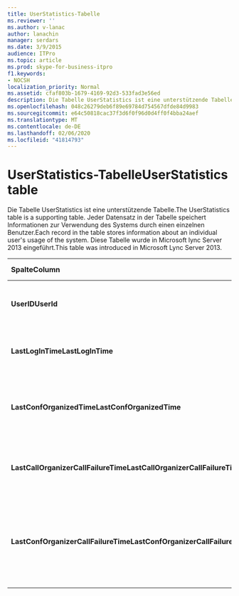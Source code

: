 ```yaml
---
title: UserStatistics-Tabelle
ms.reviewer: ''
ms.author: v-lanac
author: lanachin
manager: serdars
ms.date: 3/9/2015
audience: ITPro
ms.topic: article
ms.prod: skype-for-business-itpro
f1.keywords:
- NOCSH
localization_priority: Normal
ms.assetid: cfaf803b-1679-4169-92d3-533fad3e56ed
description: Die Tabelle UserStatistics ist eine unterstützende Tabelle. Jeder Datensatz in der Tabelle speichert Informationen zur Verwendung des Systems durch einen einzelnen Benutzer. Diese Tabelle wurde in Microsoft lync Server 2013 eingeführt.
ms.openlocfilehash: 048c26279deb6f89e69784d754567dfde84d9983
ms.sourcegitcommit: e64c50818cac37f3d6f0f96d0d4ff0f4bba24aef
ms.translationtype: MT
ms.contentlocale: de-DE
ms.lasthandoff: 02/06/2020
ms.locfileid: "41814793"
---
```

# <a name="userstatistics-table"></a><span data-ttu-id="c8d50-105">UserStatistics-Tabelle</span><span class="sxs-lookup"><span data-stu-id="c8d50-105">UserStatistics table</span></span>
 
<span data-ttu-id="c8d50-106">Die Tabelle UserStatistics ist eine unterstützende Tabelle.</span><span class="sxs-lookup"><span data-stu-id="c8d50-106">The UserStatistics table is a supporting table.</span></span> <span data-ttu-id="c8d50-107">Jeder Datensatz in der Tabelle speichert Informationen zur Verwendung des Systems durch einen einzelnen Benutzer.</span><span class="sxs-lookup"><span data-stu-id="c8d50-107">Each record in the table stores information about an individual user's usage of the system.</span></span> <span data-ttu-id="c8d50-108">Diese Tabelle wurde in Microsoft lync Server 2013 eingeführt.</span><span class="sxs-lookup"><span data-stu-id="c8d50-108">This table was introduced in Microsoft Lync Server 2013.</span></span>
  
|<span data-ttu-id="c8d50-109">**Spalte**</span><span class="sxs-lookup"><span data-stu-id="c8d50-109">**Column**</span></span>|<span data-ttu-id="c8d50-110">**Datentyp**</span><span class="sxs-lookup"><span data-stu-id="c8d50-110">**Data Type**</span></span>|<span data-ttu-id="c8d50-111">**Schlüssel/Index**</span><span class="sxs-lookup"><span data-stu-id="c8d50-111">**Key/Index**</span></span>|<span data-ttu-id="c8d50-112">**Details**</span><span class="sxs-lookup"><span data-stu-id="c8d50-112">**Details**</span></span>|
|:-----|:-----|:-----|:-----|
|<span data-ttu-id="c8d50-113">**UserID**</span><span class="sxs-lookup"><span data-stu-id="c8d50-113">**UserId**</span></span> <br/> |<span data-ttu-id="c8d50-114">int</span><span class="sxs-lookup"><span data-stu-id="c8d50-114">int</span></span>  <br/> |<span data-ttu-id="c8d50-115">Primary</span><span class="sxs-lookup"><span data-stu-id="c8d50-115">Primary</span></span>  <br/> |<span data-ttu-id="c8d50-116">Eindeutige Nummer, die diesen Benutzer kennzeichnet.</span><span class="sxs-lookup"><span data-stu-id="c8d50-116">Unique number identifying this user.</span></span>  <br/> |
|<span data-ttu-id="c8d50-117">**LastLogInTime**</span><span class="sxs-lookup"><span data-stu-id="c8d50-117">**LastLogInTime**</span></span> <br/> |<span data-ttu-id="c8d50-118">datetime</span><span class="sxs-lookup"><span data-stu-id="c8d50-118">datetime</span></span>  <br/> ||<span data-ttu-id="c8d50-119">Zeitpunkt, zu dem sich der Benutzer zuletzt angemeldet hat.</span><span class="sxs-lookup"><span data-stu-id="c8d50-119">Last time the user logged in.</span></span>  <br/> |
|<span data-ttu-id="c8d50-120">**LastConfOrganizedTime**</span><span class="sxs-lookup"><span data-stu-id="c8d50-120">**LastConfOrganizedTime**</span></span> <br/> |<span data-ttu-id="c8d50-121">datetime</span><span class="sxs-lookup"><span data-stu-id="c8d50-121">datetime</span></span>  <br/> ||<span data-ttu-id="c8d50-122">Der letzte Zeitpunkt, zu dem der Benutzer eine Konferenz organisiert hat.</span><span class="sxs-lookup"><span data-stu-id="c8d50-122">Last time the user organized a conference.</span></span>  <br/> |
|<span data-ttu-id="c8d50-123">**LastCallOrganizerCallFailureTime**</span><span class="sxs-lookup"><span data-stu-id="c8d50-123">**LastCallOrganizerCallFailureTime**</span></span> <br/> |<span data-ttu-id="c8d50-124">datetime</span><span class="sxs-lookup"><span data-stu-id="c8d50-124">datetime</span></span>  <br/> ||<span data-ttu-id="c8d50-125">Der letzte Zeitpunkt, zu dem der Benutzer einen Anruf Fehler erlebt hat.</span><span class="sxs-lookup"><span data-stu-id="c8d50-125">Last time the user experienced a call failure.</span></span>  <br/> |
|<span data-ttu-id="c8d50-126">**LastConfOrganizerCallFailureTime**</span><span class="sxs-lookup"><span data-stu-id="c8d50-126">**LastConfOrganizerCallFailureTime**</span></span> <br/> |<span data-ttu-id="c8d50-127">datetime</span><span class="sxs-lookup"><span data-stu-id="c8d50-127">datetime</span></span>  <br/> ||<span data-ttu-id="c8d50-128">Der letzte Zeitpunkt, zu dem der Benutzer einen Anruf Fehler als Konferenzorganisator erlebt hat.</span><span class="sxs-lookup"><span data-stu-id="c8d50-128">Last time the user experienced a call failure as a conference organizer.</span></span>  <br/> |
   

